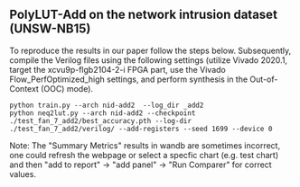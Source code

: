 ## PolyLUT-Add on the network intrusion dataset (UNSW-NB15)

To reproduce the results in our paper follow the steps below. Subsequently, compile the Verilog files using the following settings (utilize Vivado 2020.1, target the xcvu9p-flgb2104-2-i FPGA part, use the Vivado Flow_PerfOptimized_high settings, and perform synthesis in the Out-of-Context (OOC) mode).


```
python train.py --arch nid-add2  --log_dir _add2
python neq2lut.py --arch nid-add2 --checkpoint ./test_fan_7_add2/best_accuracy.pth --log-dir ./test_fan_7_add2/verilog/ --add-registers --seed 1699 --device 0
```

Note: The "Summary Metrics" results in wandb are sometimes incorrect, one could refresh the webpage or select a specfic chart (e.g. test chart) and then "add to report" -> "add panel" -> "Run Comparer" for correct values.


